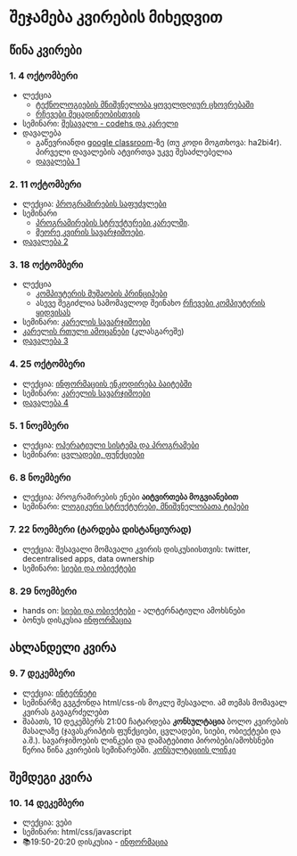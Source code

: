 # შეჯამება კვირების მიხედვით
## წინა კვირები
### 1. 4 ოქტომბერი
- ლექცია
	- [ტექნოლოგიების მნიშვნელობა ყოველდღიურ ცხოვრებაში][1]
	- [რჩევები მეცადინეობისთვის][2]
- სემინარი: [შესავალი - codehs და კარელი][3]
- დავალება
	- გაწევრიანდი [google classroom][4]-ზე (თუ კოდი მოგთხოვა: ha2bi4r). პირველი დავალების ატვირთვა უკვე შესაძლებელია
	- [დავალება 1][5]

### 2. 11 ოქტომბერი
- ლექცია: [პროგრამირების საფუძვლები][6]
- სემინარი
	- [პროგრამირების სტრუქტურები კარელში][7]. 
	- [მეორე კვირის სავარჯიშოები][8]. 
- [დავალება 2][9]


### 3. 18 ოქტომბერი
- ლექცია
	- [კომპიუტერის მუშაობის პრინციპები][10]
	- ასევე შეგიძლია სამომავლოდ შეინახო [რჩევები კომპიუტერის ყიდვისას][11]
- სემინარი: [კარელის სავარჯიშოები][12]
- [კარელის რთული ამოცანები][13] (კლასგარეშე) 
- [დავალება 3][14]


### 4. 25 ოქტომბერი
- ლექცია: [ინფორმაციის ენკოდირება ბაიტებში][15]
- სემინარი: [კარელის სავარჯიშოები][16]
- [დავალება 4][17]

### 5. 1 ნოემბერი
- ლექცია: [ოპერატიული სისტემა და პროგრამები][18]
- სემინარი: [ცვლადები, ფუნქციები][19]

### 6. 8 ნოემბერი
- ლექცია: პროგრამირების ენები **აიტვირთება მოგვიანებით**
- სემინარი: [ლოგიკური სტრუქტურები, მნიშვნელობათა ტიპები][20]

### 7. 22 ნოემბერი (ტარდება დისტანციურად)
- ლექცია: შესავალი მომავალი კვირის დისკუსიისთვის: twitter, decentralised apps, data ownership
- სემინარი: [სიები და ობიექტები][21]

### 8. 29 ნოემბერი
- hands on: [სიები და ობიექტები][22] - ალტერნატიული ამოხსნები
- ბონუს დისკუსია [ინფორმაცია][23]

## ახლანდელი კვირა
### 9. 7 დეკემბერი
- ლექცია: [ინტერნეტი][24]
- სემინარზე გვგქონდა html/css-ის მოკლე შესავალი. ამ თემას მომავალ კვირას გავაგრძელებთ
- შაბათს, 10 დეკემბერს 21:00 ჩატარდება **კონსულტაცია** ბოლო კვირების მასალაზე (ჯავასკრიპტის ფუნქციები, ცვლადები, სიები, ობიექტები და ა.შ.). სავარჯიშოების ლინკები და დამატებითი პირობები/ამოხსნები წერია წინა კვირების სემინარებში. [კონსულტაციის ლინკი][25]

## შემდეგი კვირა
### 10. 14 დეკემბერი
- ლექცია: ვები
- სემინარი: html/css/javascript
- 📚19:50-20:20 დისკუსია - [ინფორმაცია][26]

[1]:	/22f/lectures/01_intro
[2]:	/22f/03_study_guide
[3]:	/22f/classwork/01_karel_setup
[4]:	https://classroom.google.com/c/NTUyMDkzMTQ3Mjg5?cjc=ha2bi4r
[5]:	/22f/homework/01_karel
[6]:	/22f/lectures/02_introduction_to_programming
[7]:	/22f/classwork/02_karel_intro
[8]:	/22f/classwork/02_karel_structures
[9]:	/22f/homework/02_karel
[10]:	/22f/lectures/03_computers
[11]:	/22f/lectures/03b_choosing_specs
[12]:	/22f/classwork/03_karel_exercises
[13]:	https://drive.google.com/file/d/1n13RQK9ef4E2PIvLQTiVToyO3sf4D2ia/view?usp=sharing
[14]:	/22f/homework/03_karel
[15]:	/22f/lectures/04_bits_bytes
[16]:	/22f/classwork/04_karel_exercises
[17]:	/22f/homework/04_karel
[18]:	/22f/lectures/05_os_files
[19]:	/22f/classwork/05_drawing_structures
[20]:	/22f/classwork/06_structures
[21]:	/22f/classwork/07_lists_objects
[22]:	/22f/classwork/07_lists_objects
[23]:	/22f/04_bonus_discussion
[24]:	/22f/lectures/09_internet
[25]:	https://meet.google.com/twy-mpvz-zgy "კონსულტაციის ლინკი"
[26]:	/22f/04_bonus_discussion